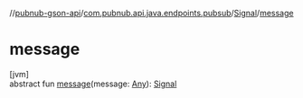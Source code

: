 //[pubnub-gson-api](../../../index.md)/[com.pubnub.api.java.endpoints.pubsub](../index.md)/[Signal](index.md)/[message](message.md)

# message

[jvm]\
abstract fun [message](message.md)(message: [Any](https://kotlinlang.org/api/latest/jvm/stdlib/kotlin/-any/index.html)): [Signal](index.md)

